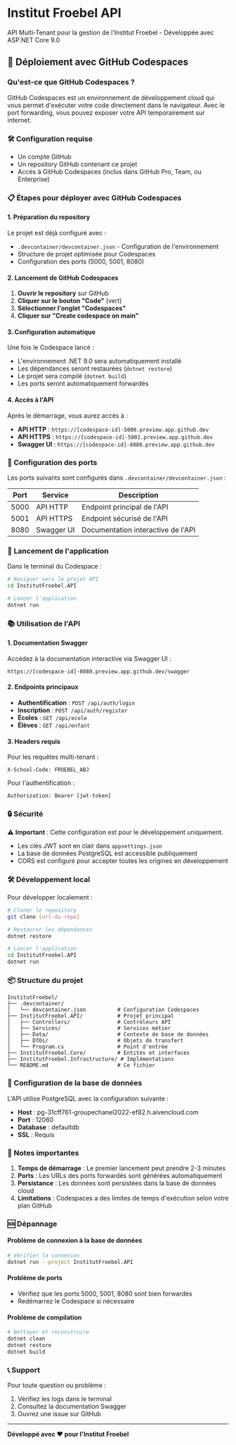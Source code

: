 # Institut Froebel API

API Multi-Tenant pour la gestion de l'Institut Froebel - Développée avec ASP.NET Core 9.0

## 🚀 Déploiement avec GitHub Codespaces

### Qu'est-ce que GitHub Codespaces ?

GitHub Codespaces est un environnement de développement cloud qui vous permet d'exécuter votre code directement dans le navigateur. Avec le port forwarding, vous pouvez exposer votre API temporairement sur internet.

### 🛠️ Configuration requise

- Un compte GitHub
- Un repository GitHub contenant ce projet
- Accès à GitHub Codespaces (inclus dans GitHub Pro, Team, ou Enterprise)

### 📋 Étapes pour déployer avec GitHub Codespaces

#### 1. Préparation du repository

Le projet est déjà configuré avec :
- `.devcontainer/devcontainer.json` - Configuration de l'environnement
- Structure de projet optimisée pour Codespaces
- Configuration des ports (5000, 5001, 8080)

#### 2. Lancement de GitHub Codespaces

1. **Ouvrir le repository** sur GitHub
2. **Cliquer sur le bouton "Code"** (vert)
3. **Sélectionner l'onglet "Codespaces"**
4. **Cliquer sur "Create codespace on main"**

#### 3. Configuration automatique

Une fois le Codespace lancé :
- L'environnement .NET 9.0 sera automatiquement installé
- Les dépendances seront restaurées (`dotnet restore`)
- Le projet sera compilé (`dotnet build`)
- Les ports seront automatiquement forwardés

#### 4. Accès à l'API

Après le démarrage, vous aurez accès à :

- **API HTTP** : `https://[codespace-id]-5000.preview.app.github.dev`
- **API HTTPS** : `https://[codespace-id]-5001.preview.app.github.dev`
- **Swagger UI** : `https://[codespace-id]-8080.preview.app.github.dev`

### 🔧 Configuration des ports

Les ports suivants sont configurés dans `.devcontainer/devcontainer.json` :

| Port | Service | Description |
|------|---------|-------------|
| 5000 | API HTTP | Endpoint principal de l'API |
| 5001 | API HTTPS | Endpoint sécurisé de l'API |
| 8080 | Swagger UI | Documentation interactive de l'API |

### 🚀 Lancement de l'application

Dans le terminal du Codespace :

```bash
# Naviguer vers le projet API
cd InstitutFroebel.API

# Lancer l'application
dotnet run
```

### 📚 Utilisation de l'API

#### 1. Documentation Swagger

Accédez à la documentation interactive via Swagger UI :
```
https://[codespace-id]-8080.preview.app.github.dev/swagger
```

#### 2. Endpoints principaux

- **Authentification** : `POST /api/auth/login`
- **Inscription** : `POST /api/auth/register`
- **Écoles** : `GET /api/ecole`
- **Élèves** : `GET /api/enfant`

#### 3. Headers requis

Pour les requêtes multi-tenant :
```
X-School-Code: FROEBEL_ABJ
```

Pour l'authentification :
```
Authorization: Bearer [jwt-token]
```

### 🔒 Sécurité

⚠️ **Important** : Cette configuration est pour le développement uniquement.

- Les clés JWT sont en clair dans `appsettings.json`
- La base de données PostgreSQL est accessible publiquement
- CORS est configuré pour accepter toutes les origines en développement

### 🛠️ Développement local

Pour développer localement :

```bash
# Cloner le repository
git clone [url-du-repo]

# Restaurer les dépendances
dotnet restore

# Lancer l'application
cd InstitutFroebel.API
dotnet run
```

### 📦 Structure du projet

```
InstitutFroebel/
├── .devcontainer/
│   └── devcontainer.json          # Configuration Codespaces
├── InstitutFroebel.API/           # Projet principal
│   ├── Controllers/               # Contrôleurs API
│   ├── Services/                  # Services métier
│   ├── Data/                      # Contexte de base de données
│   ├── DTOs/                      # Objets de transfert
│   └── Program.cs                 # Point d'entrée
├── InstitutFroebel.Core/          # Entités et interfaces
├── InstitutFroebel.Infrastructure/ # Implémentations
└── README.md                      # Ce fichier
```

### 🔧 Configuration de la base de données

L'API utilise PostgreSQL avec la configuration suivante :
- **Host** : pg-31cff761-groupechanel2022-ef82.h.aivencloud.com
- **Port** : 12060
- **Database** : defaultdb
- **SSL** : Requis

### 📝 Notes importantes

1. **Temps de démarrage** : Le premier lancement peut prendre 2-3 minutes
2. **Ports** : Les URLs des ports forwardés sont générées automatiquement
3. **Persistance** : Les données sont persistées dans la base de données cloud
4. **Limitations** : Codespaces a des limites de temps d'exécution selon votre plan GitHub

### 🆘 Dépannage

#### Problème de connexion à la base de données
```bash
# Vérifier la connexion
dotnet run --project InstitutFroebel.API
```

#### Problème de ports
- Vérifiez que les ports 5000, 5001, 8080 sont bien forwardés
- Redémarrez le Codespace si nécessaire

#### Problème de compilation
```bash
# Nettoyer et reconstruire
dotnet clean
dotnet restore
dotnet build
```

### 📞 Support

Pour toute question ou problème :
1. Vérifiez les logs dans le terminal
2. Consultez la documentation Swagger
3. Ouvrez une issue sur GitHub

---

**Développé avec ❤️ pour l'Institut Froebel** 